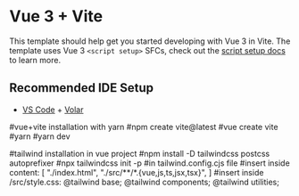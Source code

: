 # Vue 3 + Vite

This template should help get you started developing with Vue 3 in Vite. The template uses Vue 3 `<script setup>` SFCs, check out the [script setup docs](https://v3.vuejs.org/api/sfc-script-setup.html#sfc-script-setup) to learn more.

## Recommended IDE Setup

- [VS Code](https://code.visualstudio.com/) + [Volar](https://marketplace.visualstudio.com/items?itemName=Vue.volar)

#vue+vite installation with yarn
#npm create vite@latest
#vue create vite
#yarn
#yarn dev

#tailwind installation in vue project
#npm install -D tailwindcss postcss autoprefixer
#npx tailwindcss init -p
#in tailwind.config.cjs file
#insert inside content: [
    "./index.html",
    "./src/**/*.{vue,js,ts,jsx,tsx}",
]
#insert inside /src/style.css:
@tailwind base;
@tailwind components;
@tailwind utilities;